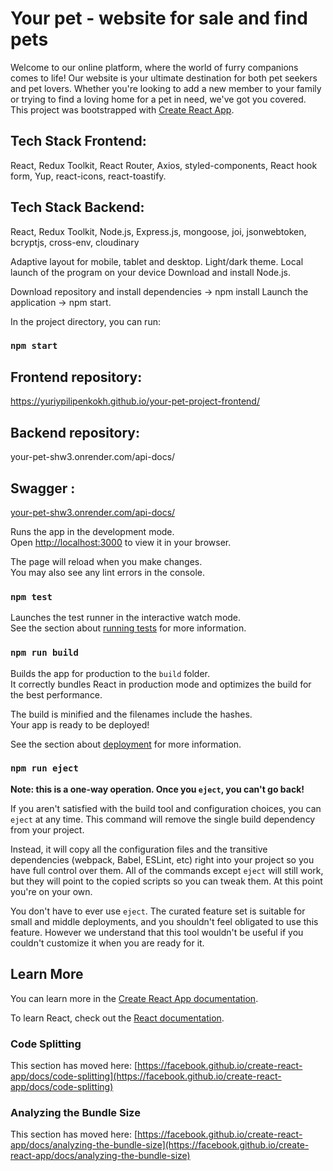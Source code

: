 # Your pet - website for sale and find pets
Welcome to our online platform, where the world of furry companions comes to life! Our website is your ultimate destination for both pet seekers and pet lovers. Whether you're looking to add a new member to your family or trying to find a loving home for a pet in need, we've got you covered.
This project was bootstrapped with [Create React App](https://github.com/facebook/create-react-app).


## Tech Stack Frontend:
React, Redux Toolkit, React Router, Axios, styled-components, React hook form, Yup, react-icons, react-toastify. 

## Tech Stack Backend:
React, Redux Toolkit, Node.js, Express.js, mongoose, joi, jsonwebtoken, bcryptjs, cross-env, cloudinary

Adaptive layout for mobile, tablet and desktop. Light/dark theme. Local launch of the program on your device Download and install Node.js.

Download repository and install dependencies -> npm install Launch the application -> npm start.

In the project directory, you can run:
### `npm start`

## Frontend repository: 
https://yuriypilipenkokh.github.io/your-pet-project-frontend/ 

## Backend repository:
your-pet-shw3.onrender.com/api-docs/

## Swagger :
[your-pet-shw3.onrender.com/api-docs/](https://your-pet-shw3.onrender.com/api-docs/)

Runs the app in the development mode.\
Open [http://localhost:3000](http://localhost:3000) to view it in your browser.

The page will reload when you make changes.\
You may also see any lint errors in the console.

### `npm test`

Launches the test runner in the interactive watch mode.\
See the section about [running tests](https://facebook.github.io/create-react-app/docs/running-tests) for more information.

### `npm run build`

Builds the app for production to the `build` folder.\
It correctly bundles React in production mode and optimizes the build for the best performance.

The build is minified and the filenames include the hashes.\
Your app is ready to be deployed!

See the section about [deployment](https://facebook.github.io/create-react-app/docs/deployment) for more information.

### `npm run eject`

**Note: this is a one-way operation. Once you `eject`, you can't go back!**

If you aren't satisfied with the build tool and configuration choices, you can `eject` at any time. This command will remove the single build dependency from your project.

Instead, it will copy all the configuration files and the transitive dependencies (webpack, Babel, ESLint, etc) right into your project so you have full control over them. All of the commands except `eject` will still work, but they will point to the copied scripts so you can tweak them. At this point you're on your own.

You don't have to ever use `eject`. The curated feature set is suitable for small and middle deployments, and you shouldn't feel obligated to use this feature. However we understand that this tool wouldn't be useful if you couldn't customize it when you are ready for it.

## Learn More

You can learn more in the [Create React App documentation](https://facebook.github.io/create-react-app/docs/getting-started).

To learn React, check out the [React documentation](https://reactjs.org/).

### Code Splitting

This section has moved here: [https://facebook.github.io/create-react-app/docs/code-splitting](https://facebook.github.io/create-react-app/docs/code-splitting)

### Analyzing the Bundle Size

This section has moved here: [https://facebook.github.io/create-react-app/docs/analyzing-the-bundle-size](https://facebook.github.io/create-react-app/docs/analyzing-the-bundle-size)


